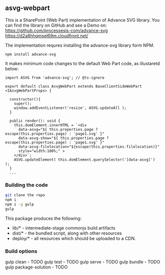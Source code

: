 ## asvg-webpart

This is a SharePoint (Web Part) implementation of Advance SVG library. You can find the library on GitHub and see a Demo on:
https://github.com/processesjs-com/advance-svg
https://d2a8hhqmsel69m.cloudfront.net/

The implementation requres installing the advance-svg library form NPM.
```
npm install advance-svg
``` 

It makes minimum code changes to the default Web Part code, as illustaretd below:
```
import ASVG from 'advance-svg'; // @ts-ignore

export default class AsvgWebPart extends BaseClientSideWebPart <IAsvgWebPartProps> {

  constructor(){
    super();
    window.addEventListener('resize', ASVG.updateAll );
  }

  public render(): void {
    this.domElement.innerHTML = `<div
      data-asvg="${ this.properties.page ? escape(this.properties.page) : 'page1.svg' }"
      data-asvg-show="${ this.properties.page ? escape(this.properties.page) : 'page1.svg' }"
      data-asvg-filelocation="${escape(this.properties.filelocation)}"
      style="width:100%;" >
    </div>`;
    ASVG.updateElement( this.domElement.querySelector('[data-asvg]')  );
  }
  ...
```

### Building the code

```bash
git clone the repo
npm i
npm i -g gulp
gulp
```

This package produces the following:

* lib/* - intermediate-stage commonjs build artifacts
* dist/* - the bundled script, along with other resources
* deploy/* - all resources which should be uploaded to a CDN.

### Build options

gulp clean - TODO
gulp test - TODO
gulp serve - TODO
gulp bundle - TODO
gulp package-solution - TODO

